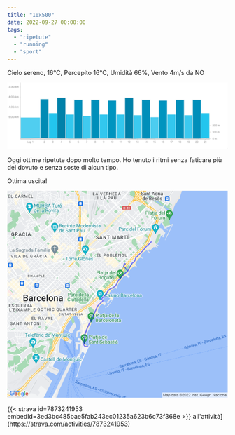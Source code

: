 ```yaml
---
title: "10x500"
date: 2022-09-27 00:00:00
tags: 
  - "ripetute"
  - "running"
  - "sport"
---
```


Cielo sereno, 16°C, Percepito 16°C, Umidità 66%, Vento 4m/s da NO

![](images/SCR-20220927-ml0.png)

Oggi ottime ripetute dopo molto tempo. Ho tenuto i ritmi senza faticare più del dovuto e senza soste di alcun tipo.

Ottima uscita!

![](images/20220927-activity-map.png)

{{< strava id=7873241953 embedId=3ed3bc485bae5fab243ec01235a623b6c73f368e >}} all'attività](https://strava.com/activities/7873241953)
